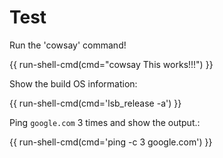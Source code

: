 # Test

Run the 'cowsay' command!

{{ run-shell-cmd(cmd="cowsay This works!!!") }}

Show the build OS information:

{{ run-shell-cmd(cmd='lsb_release -a') }}

Ping `google.com` 3 times and show the output.:

{{ run-shell-cmd(cmd='ping -c 3 google.com') }}
